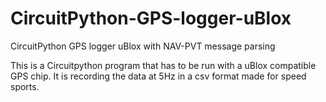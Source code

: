 # CircuitPython-GPS-logger-uBlox
CircuitPython GPS logger uBlox with NAV-PVT message parsing

This is a Circuitpython program that has to be run with a uBlox compatible GPS chip.
It is recording the data at 5Hz in a csv format made for speed sports.
